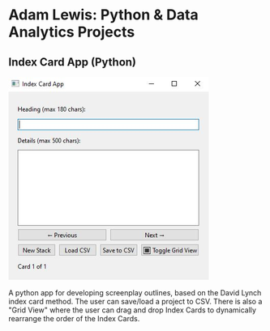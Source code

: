 # Adam Lewis: Python & Data Analytics Projects

## Index Card App (Python)

<img src='/Index Card App.JPG'>

A python app for developing screenplay outlines, based on the David Lynch index card method. The user can save/load a project to CSV. There is also a "Grid View" where the user can drag and drop Index Cards to dynamically rearrange the order of the Index Cards.
